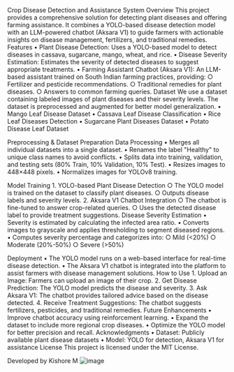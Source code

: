 Crop Disease Detection and Assistance System
Overview
This project provides a comprehensive solution for detecting plant diseases and offering farming assistance. It combines a YOLO-based disease detection model with an LLM-powered chatbot (Aksara V1) to guide farmers with actionable insights on disease management, fertilizers, and traditional remedies.
Features
	• Plant Disease Detection: Uses a YOLO-based model to detect diseases in cassava, sugarcane, mango, wheat, and rice.
	• Disease Severity Estimation: Estimates the severity of detected diseases to suggest appropriate treatments.
	• Farming Assistant Chatbot (Aksara V1): An LLM-based assistant trained on South Indian farming practices, providing:
		○ Fertilizer and pesticide recommendations.
		○ Traditional remedies for plant diseases.
		○ Answers to common farming queries.
Dataset
We use a dataset containing labeled images of plant diseases and their severity levels. The dataset is preprocessed and augmented for better model generalization.
	• Mango Leaf Disease Dataset
	• Cassava Leaf Disease Classification
	• Rice Leaf Diseases Detection
	• Sugarcane Plant Diseases Dataset
	• Potato Disease Leaf Dataset
	
 Preprocessing & Dataset Preparation
 Data Processing
	• Merges all individual datasets into a single dataset.
	• Renames the label "Healthy" to unique class names to avoid conflicts.
	• Splits data into training, validation, and testing sets (80% Train, 10% Validation, 10% Test).
	• Resizes images to 448×448 pixels.
	• Normalizes images for YOLOv8 training.

Model Training
	1. YOLO-based Plant Disease Detection
		○ The YOLO model is trained on the dataset to classify plant diseases.
		○ Outputs disease labels and severity levels.
	2. Aksara V1 Chatbot Integration
		○ The chatbot is fine-tuned to answer crop-related queries.
		○ Uses the detected disease label to provide treatment suggestions.
Disease Severity Estimation
	• Severity is estimated by calculating the infected area ratio.
	• Converts images to grayscale and applies thresholding to segment diseased regions.
	• Computes severity percentage and categorizes into:
		○ Mild (<20%)
		○ Moderate (20%-50%)
		○ Severe (>50%)

Deployment
	• The YOLO model runs on a web-based interface for real-time disease detection.
	• The Aksara V1 chatbot is integrated into the platform to assist farmers with disease management solutions.
How to Use
	1. Upload an Image: Farmers can upload an image of their crop.
	2. Get Disease Prediction: The YOLO model predicts the disease and severity.
	3. Ask Aksara V1: The chatbot provides tailored advice based on the disease detected.
	4. Receive Treatment Suggestions: The chatbot suggests fertilizers, pesticides, and traditional remedies.
Future Enhancements
	• Improve chatbot accuracy using reinforcement learning.
	• Expand the dataset to include more regional crop diseases.
	• Optimize the YOLO model for better precision and recall.
Acknowledgments
	• Dataset: Publicly available plant disease datasets
	• Model: YOLO for detection, Aksara V1 for assistance
License
This project is licensed under the MIT License.

Developed by Kishore M 
![image](https://github.com/user-attachments/assets/1a000eba-d293-4ea1-814a-701a9bd5707c)
